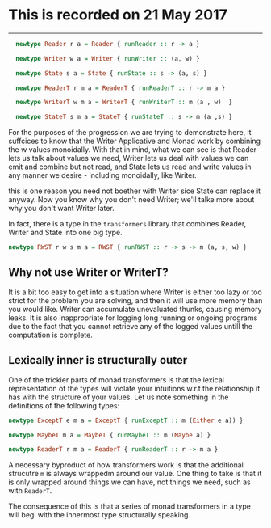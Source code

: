 # This is recorded on 21 May 2017
----------


```haskell
  newtype Reader r a = Reader { runReader :: r -> a }

  newtype Writer w a = Writer { runWriter :: (a, w) }

  newtype State s a = State { runState :: s -> (a, s) }

  newtype ReaderT r m a = ReaderT { runReaderT :: r -> m a }

  newtype WriterT w m a = WriterT { runWriterT :: m (a , w)  }

  newtype StateT s m a = StateT { runStateT :: s -> m (a ,s) }

```


For the purposes of the progression we are trying to demonstrate here, it
suffcices to know that the Writer Applicative and Monad work by combining the w
values monoidally. With that in mind, what we can see is that Reader lets us
talk about values we need, Writer lets us deal with values we can emit and
combine but not read, and State lets us read and write values in any manner we
desire - including monoidally, like Writer.

this is one reason you need not boether with Writer sice State can replace it
anyway. Now you know why you don't need Writer; we'll talke more about why you
don't want Writer later.

In fact, there is a type in the `transformers` library that combines Reader,
Writer and State into one big type.

```haskell
newtype RWST r w s m a = RWST { runRWST :: r -> s -> m (a, s, w) }
```
## Why not use Writer or WriterT?

It is a bit too easy to get into a situation where Writer is either too lazy or
too strict for the problem you are solving, and then it will use more memory
than you would like. Writer can accumulate unevaluated thunks, causing memory
leaks. It is also inappropriate for logging long running or ongoing programs
due to the fact that you cannot retrieve any of the logged values untill the
computation is complete.

## Lexically inner is structurally outer

One of the trickier parts of monad transformers is that the lexical
representation of the types will violate your intuitions w.r.t the relationship
it has with the structure of your values. Let us note something in the
definitions of the following types:

```haskell
newtype ExceptT e m a = ExceptT { runExceptT :: m (Either e a)) }

newtype MaybeT m a = MaybeT { runMaybeT :: m (Maybe a) }

newtype ReaderT r m a = ReaderT { runReaderT :: r -> m a }
```

A necessary byproduct of how transformers work is that the additional strucutre
`m` is always wrappedm around our value. One thing to take is that it is only
wrapped around things we can have, not things we need, such as with `ReaderT`.

The consequence of this is that a series of monad transformers in a type will
begi with the innermost type structurally speaking.
